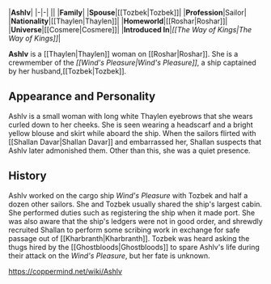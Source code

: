 |**Ashlv**|
|-|-|
||
|**Family**|
|**Spouse**|[[Tozbek\|Tozbek]]|
|**Profession**|Sailor|
|**Nationality**|[[Thaylen\|Thaylen]]|
|**Homeworld**|[[Roshar\|Roshar]]|
|**Universe**|[[Cosmere\|Cosmere]]|
|**Introduced In**|*[[The Way of Kings\|The Way of Kings]]*|

**Ashlv** is a [[Thaylen\|Thaylen]] woman on [[Roshar\|Roshar]]. She is a crewmember of the *[[Wind's Pleasure\|Wind's Pleasure]]*, a ship captained by her husband,[[Tozbek\|Tozbek]].

## Appearance and Personality
Ashlv is a small woman with long white Thaylen eyebrows that she wears curled down to her cheeks. She is seen wearing a headscarf and a bright yellow blouse and skirt while aboard the ship.
When the sailors flirted with [[Shallan Davar\|Shallan Davar]] and embarrassed her, Shallan suspects that Ashlv later admonished them. Other than this, she was a quiet presence.

## History
Ashlv worked on the cargo ship *Wind's Pleasure* with Tozbek and half a dozen other sailors. She and Tozbek usually shared the ship's largest cabin. She performed duties such as registering the ship when it made port. She was also aware that the ship's ledgers were not in good order, and shrewdly recruited Shallan to perform some scribing work in exchange for safe passage out of [[Kharbranth\|Kharbranth]].
Tozbek was heard asking the thugs hired by the [[Ghostbloods\|Ghostbloods]] to spare Ashlv's life during their attack on the *Wind's Pleasure*, but her fate is unknown.



https://coppermind.net/wiki/Ashlv